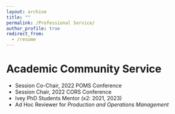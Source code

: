 ```yaml
---
layout: archive
title: ""
permalink: /Professional Service/
author_profile: true
redirect_from:
  - /resume
---
```


Academic Community Service
======
* Session Co-Chair, 2022 POMS Conference
* Session Chair, 2022 CORS Conference
* Ivey PhD Students Mentor (x2: 2021, 2023)
* Ad Hoc Reviewer for  *Production and Operations Management*

 
 
 
